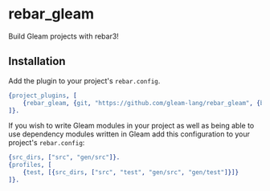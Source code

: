 # rebar_gleam

Build Gleam projects with rebar3!

## Installation

Add the plugin to your project's `rebar.config`.

```erlang
{project_plugins, [
    {rebar_gleam, {git, "https://github.com/gleam-lang/rebar_gleam", {branch, "master"}}}
]}.
```

If you wish to write Gleam modules in your project as well as being able to
use dependency modules written in Gleam add this configuration to your
project's `rebar.config`:

```erlang
{src_dirs, ["src", "gen/src"]}.
{profiles, [
    {test, [{src_dirs, ["src", "test", "gen/src", "gen/test"]}]}
]}.
```
